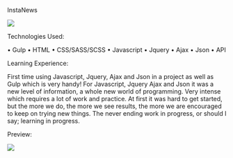 InstaNews

![](http://img11.hostingpics.net/pics/173115ScreenShot20170130at224737.png)



Technologies Used:


•	Gulp
•	HTML
•	CSS/SASS/SCSS
•	Javascript
•	Jquery
•	Ajax
•	Json
•	API


 

Learning Experience:

First time using Javascript, Jquery, Ajax and Json in a project as well as Gulp which is very handy!
For Javascript, Jquery Ajax and Json it was a new level of information, a whole new world of programming. Very intense which requires a lot of work and practice.
At first it was hard to get started, but the more we do, the more we see results, the more we are encouraged to keep on trying new things.
The never ending work in progress, or should I say; learning in progress.

Preview:



![](http://img11.hostingpics.net/pics/879116ScreenShot20170130at225115.png)



 


